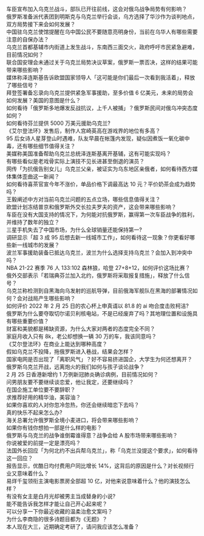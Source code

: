 车臣宣布加入乌克兰战斗，部队已开往前线，这会对俄乌战争局势有何影响？  
俄罗斯准备派代表团到明斯克与乌克兰举行会谈，乌方选择了华沙作为谈判地点，双方局势接下来会如何发展？  
中国驻乌克兰使馆提醒在乌中国公民不要随意亮明身份，当前在乌华人有哪些需要注意的自保办法？  
乌克兰首都基辅市内街道上发生战斗，东南西三面交火，政府呼吁市民紧急避难，目前情况如何？  
联合国安理会未通过关于乌克兰局势决议草案，俄罗斯一票否决，这样的结果可能带来哪些影响？  
媒体称泽连斯基告诉欧盟国家领导人「这可能是你们最后一次看到我活着」，释放了哪些信号？  
拜登签署备忘录向乌克兰提供紧急军事援助，至多价值 6 亿美元，未来的局势会如何发展？美国的意图是什么？  
如何看待「俄罗斯多地爆发反战抗议，上千人被捕」？俄罗斯民间对俄乌冲突态度如何？  
如何看待芬兰提供 5000 万美元援助乌克兰?  
《艾尔登法环》发售后，制作人宫崎英高在游戏界的地位有多高？  
95 后女诗人星芽登山时遇难，队友早晨在帐篷内发现，疑似因煮饭一氧化碳中毒，还有哪些细节值得关注？  
美媒称美国准备帮助乌克兰总统泽连斯基离开基辅，这有可能实现吗？  
有哪些看似是老戏骨实际上演技不见长进甚至倒退的演员？  
网传「为抗俄告别女儿」乌克兰父亲，被证实为乌东地区亲俄者，如何看待西方媒体集体歪曲这一新闻？  
如何看待喜茶官宣今年不涨价，单品价格下调最高达 10 元？平价奶茶会成为趋势吗？  
王毅阐述中方对当前乌克兰问题的五点立场，哪些信息值得关注？  
欧盟计划冻结普京和俄罗斯外交长拉夫罗夫的资产，这会带来哪些影响？  
车臣在没有大国支持的情况下，为何能对抗俄罗斯，赢得第一次车臣战争的胜利，并维持了数年的独立？  
三星手机失去了中国市场，为什么全球销量还能保持第一?  
调研显示「超 3 成 95 后想去新一线城市工作」，如何看待这一现象？你更看好哪些新一线城市的发展？  
波兰军事援助装备已抵达乌克兰，波兰为什么选择支持乌克兰？会加入到冲突中吗？  
NBA 21-22 赛季 76 人 133:102 森林狼，哈登 27+8+12，如何评价这场比赛？  
俄外交部表示「若瑞典芬兰加入北约，俄罗斯将采取报复措施」，释放了什么信号？  
乌克兰称检测到自黑海向乌发射的巡航导弹，目前俄海军舰队在黑海的部署情况如何？会对战局产生哪些影响？  
如何评价 2022 年 2 月 25 日的农心杯上申真谞以 81.8 的 ai 吻合度击败柯洁?  
俄罗斯为什么要夺取切尔诺贝利核电站，不是已经废弃了吗？其地理位置和设施具有哪些重要价值？  
财富和美貌都是稀缺资源，为什么大家对两者的态度完全不同？  
家庭月收入只有 8k，老公却想换一辆 30 万的车，我该同意吗？  
《艾尔登法环》在商业上能达到哪种高度？  
假如乌克兰不投降，拖俄罗斯进入巷战，结果会怎样？  
国家电网是否出现了「离职风气」？好不容易挤进国企，大学生为何还想离开？  
俄罗斯乌克兰开战，远离炮火的我们如何与孩子谈论战争？  
2 月 25 日香港新增约 1 万例新冠肺炎确诊病例，目前情况如何？  
问男朋友要不要继续谈恋爱，他让我定，还要继续吗？  
在国企施工单位要不要辞职？  
求推荐好用的精华油，美容油？  
如果你喜欢的人对你忽冷忽热，你还会继续暗恋下去吗？  
真的快乐不起来怎么办?  
海关总署允许俄罗斯全境小麦进口，将会带来哪些影响？  
如果你有钱你想拍一部是什么样的电影？  
俄罗斯与乌克兰的战争谁倒霉谁得意？战争会给 A 股市场带来哪些影响？  
你说被爱的前提一定是漂亮吗？  
法国外长回应「为何北约不出兵帮乌克兰」，称「乌克兰没提这个要求」，如何看待这一回应？  
报告显示，优酷日均付费用户同比增长 14%，这背后的原因是什么？对长视频行业又意味着什么？  
易烊千玺领衔主演电影票房全部超 10 亿，对他来说意味着什么？他的演技怎么样？  
有没有女主是白月光却被男主当成替身的小说?  
能不能告诉我怎样才能让自己开心起来呢？  
可以分享一下你最近收藏的温柔治愈文案吗？  
为什么李商隐的很多诗题目都为《无题》？  
本人现在大三，近期确定考研了，请问我应该怎么准备？  
